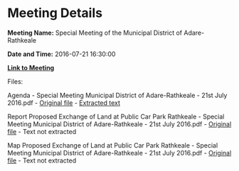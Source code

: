 # Meeting Details

**Meeting Name:** Special Meeting of the Municipal District of Adare-Rathkeale

**Date and Time:** 2016-07-21 16:30:00

**[Link to Meeting](https://www.limerick.ie/council/whats-on/special-meeting-municipal-district-adare-rathkeale-5)**

Files: 

Agenda - Special Meeting Municipal District of Adare-Rathkeale - 21st July 2016.pdf - [Original file](https://www.limerick.ie/sites/default/files/media/documents/2017-06/Agenda%20-%20Special%20Meeting%20Municipal%20District%20of%20Adare-Rathkeale%20-%202.pdf) - [Extracted text](./Agenda%20-%20Special%20Meeting%20Municipal%20District%20of%20Adare-Rathkeale%20-%2021st%20July%202016.md)

Report Proposed Exchange of Land at Public Car Park Rathkeale - Special Meeting Municipal District of Adare-Rathkeale - 21st July 2016.pdf - [Original file](https://www.limerick.ie/sites/default/files/media/documents/2017-06/Report%20Proposed%20Exchange%20of%20Land%20at%20Public%20Car%20Park%20Rat.pdf) - Text not extracted

Map Proposed Exchange of Land at Public Car Park Rathkeale - Special Meeting Municipal District of Adare-Rathkeale - 21st July 2016.pdf - [Original file](https://www.limerick.ie/sites/default/files/media/documents/2017-06/Map%20Proposed%20Exchange%20of%20Land%20at%20Public%20Car%20Park%20Rathke.pdf) - Text not extracted

